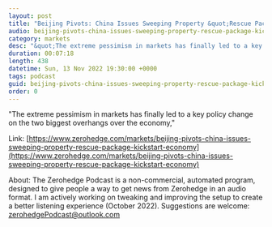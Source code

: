 ```yaml
---
layout: post
title: "Beijing Pivots: China Issues Sweeping Property &quot;Rescue Package&quot; To Kickstart Economy"
audio: beijing-pivots-china-issues-sweeping-property-rescue-package-kickstart-economy-0
category: markets
desc: "&quot;The extreme pessimism in markets has finally led to a key policy change on the two biggest overhangs over the economy,&quot;"
duration: 00:07:18
length: 438
datetime: Sun, 13 Nov 2022 19:30:00 +0000
tags: podcast
guid: beijing-pivots-china-issues-sweeping-property-rescue-package-kickstart-economy-0
order: 0
---
```

&quot;The extreme pessimism in markets has finally led to a key policy change on the two biggest overhangs over the economy,&quot;

Link: [https://www.zerohedge.com/markets/beijing-pivots-china-issues-sweeping-property-rescue-package-kickstart-economy](https://www.zerohedge.com/markets/beijing-pivots-china-issues-sweeping-property-rescue-package-kickstart-economy)

About: The Zerohedge Podcast is a non-commercial, automated program, designed to give people a way to get news from Zerohedge in an audio format.  I am actively working on tweaking and improving the setup to create a better listening experience (October 2022).  Suggestions are welcome: [zerohedgePodcast@outlook.com](mailto:zerohedgePodcast@outlook.com)